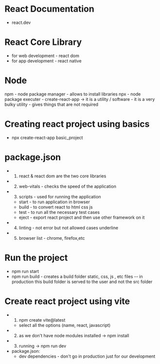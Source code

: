 # React Documentation

- react.dev

# React Core Library

- for web development - react dom
- for app development - react native

# Node

npm - node package manager - allows to install libraries
npx - node package executer -
create-react-app -> it is a utility / software - it is a very bulky utility - gives things that are not required

# Creating react project using basics

- npx create-react-app basic_project

# package.json

- 1. react & react dom are the two core libraries
- 2. web-vitals - checks the speed of the application
- 3. scripts - used for running the application
  - start - to run application in browser
  - build - to convert react to html css js
  - test - to run all the necessary test cases
  - eject - export react project and then use other framework on it
- 4. linting - not error but not allowed cases underline
- 5. browser list - chrome, firefox,etc

# Run the project

- npm run start
- npm run build - creates a build folder static, css, js , etc files
  -- in production this build folder is served to the user and not the src folder

# Create react project using vite

- 1. npm create vite@latest
  - select all the options (name, react, javascript)
- 2. as we don't have node modules installed -> npm install
- 3. running -> npm run dev
- package.json:
  - dev dependencies - don't go in production just for our development
